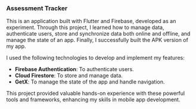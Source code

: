 ### Assessment Tracker

This is an application built with Flutter and Firebase, developed as an experiment. Through this project, I learned how to manage data, authenticate users, store and synchronize data both online and offline, and manage the state of an app. Finally, I successfully built the APK version of my app.

I used the following technologies to develop and implement my features:

- **Firebase Authentication**: To authenticate users.
- **Cloud Firestore**: To store and manage data.
- **GetX**: To manage the state of the app and handle navigation.

This project provided valuable hands-on experience with these powerful tools and frameworks, enhancing my skills in mobile app development.
